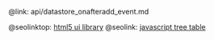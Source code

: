 @link: api/datastore_onafteradd_event.md

@seolinktop: [html5 ui library](https://webix.com)
@seolink: [javascript tree table](https://webix.com/widget/treetable/)